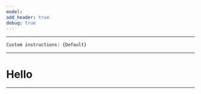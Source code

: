 ```yaml
---
model: 
add_header: true
debug: true
---
```


----

```
Custom instructions: {Default}
```

----

#  Hello

----

